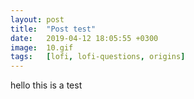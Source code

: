 ```yaml
---
layout: post
title:  "Post test"
date:   2019-04-12 18:05:55 +0300
image:  10.gif
tags:   [lofi, lofi-questions, origins]
---
```


hello this is a test
